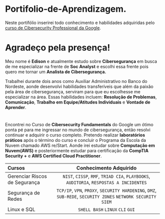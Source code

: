 # Portifolio-de-Aprendizagem.
Neste portifólio inserirei todo conhecimento e habilidades adquiridas pelo [curso de Cibersecurity Professional da Google](https://www.coursera.org/professional-certificates/google-cybersecurity).
##
# Agradeço pela presença!
Meu nome é **Edison** e atualmente estudo sobre **Cibersegurança** em busca de me especializar na frente de **Soc Analyst** e escolhi essa frente pois quero me tornar um **Analista de Cibersegurança.**  

Trabalhei durante dois anos como Auxiliar Administrativo no Banco do Nordeste, aonde desenvolvi habilidades transferíveis que além da paixão pela área de cibersegurança, serviram para que eu escolhesse me especializar na área.
Essas habilidades incluem: **Resolução de Problemas**, **Comunicação**, **Trabalho em Equipe/Atitudes Individuais** e **Vontade de Aprender**.
#
Encontrei no Curso de **Cibersecurity Fundamentals** do Google um ótimo ponta pé para me ingressar no mundo de cibersegurança, então resolvi continuar e adquirir o curso completo.
Pretendo realizar **laboratórios práticos** após o término do curso e concluir o Programa da Escola da Nuvem chamado AWS re/Start. Aonde irei estudar sobre **Computação em Nuvem(AWS)** e posteriormente estudar para certificação da **CompTIA Security +** e **AWS Certified Cloud Practitioner**.
 
| Cursos     | Conhecimento Adquirido|
| :--- |:---:|
| Gerenciar Riscos de Segurança | `NIST`, `CISSP`, `RMF`, `TRIAD CIA`, `PLAYBOOKS`, `AUDITORIA`, `RESPOSTAS A INCIDENTES` |
| Segurança de Redes | `TCP/IP`, `VPN`, `PROXY`, `SECURITY HARDENING`, `DMZ`, `SUB-REDE`, `SECURITY ZONES` `NETWORK SECURITY` `SIEM`|
| Linux e SQL | `SHELL BASH` `LINUX` `CLI` `GUI`|
